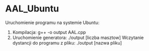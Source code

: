 # AAL_Ubuntu

Uruchomienie programu na systemie Ubuntu:

1. Kompilacja:
 g++ -o output AAL.cpp
2. Uruchomienie generatora: ./output [liczba masztow]
   Wczytanie dystancji do programu z pliku: ./output [nazwa pliku]
